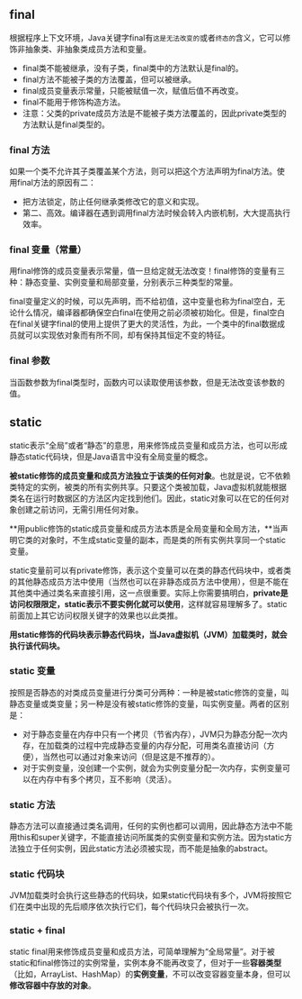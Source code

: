 ## final

根据程序上下文环境，Java关键字final有`这是无法改变的`或者`终态的`含义，它可以修饰非抽象类、非抽象类成员方法和变量。
* final类不能被继承，没有子类，final类中的方法默认是final的。
* final方法不能被子类的方法覆盖，但可以被继承。
* final成员变量表示常量，只能被赋值一次，赋值后值不再改变。
* final不能用于修饰构造方法。
* 注意：父类的private成员方法是不能被子类方法覆盖的，因此private类型的方法默认是final类型的。

### final 方法
如果一个类不允许其子类覆盖某个方法，则可以把这个方法声明为final方法。使用final方法的原因有二：
- 把方法锁定，防止任何继承类修改它的意义和实现。
- 第二、高效。编译器在遇到调用final方法时候会转入内嵌机制，大大提高执行效率。

### final 变量（常量）
用final修饰的成员变量表示常量，值一旦给定就无法改变！final修饰的变量有三种：静态变量、实例变量和局部变量，分别表示三种类型的常量。

final变量定义的时候，可以先声明，而不给初值，这中变量也称为final空白，无论什么情况，编译器都确保空白final在使用之前必须被初始化。但是，final空白在final关键字final的使用上提供了更大的灵活性，为此，一个类中的final数据成员就可以实现依对象而有所不同，却有保持其恒定不变的特征。

### final 参数 
当函数参数为final类型时，函数内可以读取使用该参数，但是无法改变该参数的值。

## static
static表示“全局”或者“静态”的意思，用来修饰成员变量和成员方法，也可以形成静态static代码块，但是Java语言中没有全局变量的概念。

**被static修饰的成员变量和成员方法独立于该类的任何对象**。也就是说，它不依赖类特定的实例，被类的所有实例共享。只要这个类被加载，Java虚拟机就能根据类名在运行时数据区的方法区内定找到他们。因此，static对象可以在它的任何对象创建之前访问，无需引用任何对象。

**用public修饰的static成员变量和成员方法本质是全局变量和全局方法，**当声明它类的对象时，不生成static变量的副本，而是类的所有实例共享同一个static变量。

static变量前可以有private修饰，表示这个变量可以在类的静态代码块中，或者类的其他静态成员方法中使用（当然也可以在非静态成员方法中使用），但是不能在其他类中通过类名来直接引用，这一点很重要。实际上你需要搞明白，**private是访问权限限定，static表示不要实例化就可以使用**，这样就容易理解多了。static前面加上其它访问权限关键字的效果也以此类推。

**用static修饰的代码块表示静态代码块，当Java虚拟机（JVM）加载类时，就会执行该代码块。**

### static 变量
按照是否静态的对类成员变量进行分类可分两种：一种是被static修饰的变量，叫静态变量或类变量；另一种是没有被static修饰的变量，叫实例变量。两者的区别是：
* 对于静态变量在内存中只有一个拷贝（节省内存），JVM只为静态分配一次内存，在加载类的过程中完成静态变量的内存分配，可用类名直接访问（方便），当然也可以通过对象来访问（但是这是不推荐的）。
* 对于实例变量，没创建一个实例，就会为实例变量分配一次内存，实例变量可以在内存中有多个拷贝，互不影响（灵活）。

### static 方法
静态方法可以直接通过类名调用，任何的实例也都可以调用，因此静态方法中不能用this和super关键字，不能直接访问所属类的实例变量和实例方法。因为static方法独立于任何实例，因此static方法必须被实现，而不能是抽象的abstract。

### static 代码块
JVM加载类时会执行这些静态的代码块，如果static代码块有多个，JVM将按照它们在类中出现的先后顺序依次执行它们，每个代码块只会被执行一次。

### static + final
static final用来修饰成员变量和成员方法，可简单理解为“全局常量”。对于被static和final修饰过的实例常量，实例本身不能再改变了，但对于一些**容器类型**（比如，ArrayList、HashMap）的**实例变量**，不可以改变容器变量本身，但可以**修改容器中存放的对象**。
